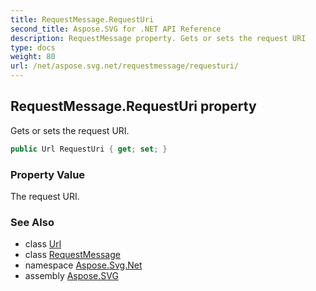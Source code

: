 ```yaml
---
title: RequestMessage.RequestUri
second_title: Aspose.SVG for .NET API Reference
description: RequestMessage property. Gets or sets the request URI
type: docs
weight: 80
url: /net/aspose.svg.net/requestmessage/requesturi/
---
```

## RequestMessage.RequestUri property

Gets or sets the request URI.

```csharp
public Url RequestUri { get; set; }
```

### Property Value

The request URI.

### See Also

* class [Url](../../../aspose.svg/url/)
* class [RequestMessage](../)
* namespace [Aspose.Svg.Net](../../requestmessage/)
* assembly [Aspose.SVG](../../../)

